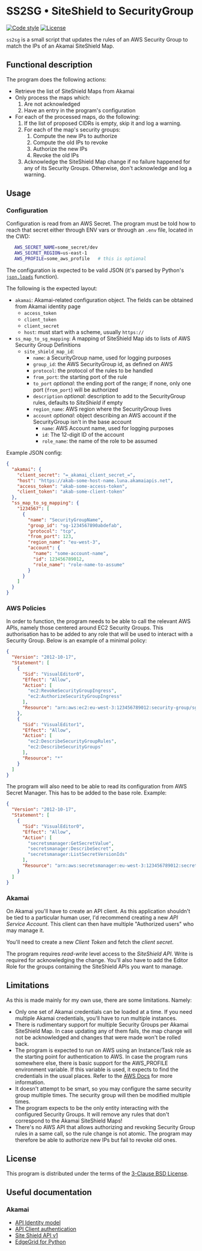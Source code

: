 # SS2SG • SiteShield to SecurityGroup
[![Code style](https://img.shields.io/badge/code%20style-black-000000)](https://github.com/python/black) [![License](https://img.shields.io/github/license/vladvasiliu/ss2sg)](LICENSE)


`ss2sg` is a small script that updates the rules of an AWS Security Group to match the IPs of an Akamai SiteShield Map.


## Functional description


The program does the following actions:

* Retrieve the list of SiteShield Maps from Akamai
* Only process the maps which:
  1. Are not acknowledged
  2. Have an entry in the program's configuration
* For each of the processed maps, do the following:
  1. If the list of proposed CIDRs is empty, skip it and log a warning.
  2. For each of the map's security groups:
     1. Compute the new IPs to authorize
     2. Compute the old IPs to revoke
     3. Authorize the new IPs
     4. Revoke the old IPs
  3. Acknowledge the SiteShield Map change if no failure happened for any of its Security Groups. Otherwise, don't
     acknowledge and log a warning.


## Usage

### Configuration

Configuration is read from an AWS Secret. The program must be told how to reach that secret either through ENV vars or
through an `.env` file, located in the CWD:

```bash
   AWS_SECRET_NAME=some_secret/dev
   AWS_SECRET_REGION=us-east-1
   AWS_PROFILE=some_aws_profile   # this is optional
```

The configuration is expected to be valid JSON (it's parsed by Python's
[`json.loads`](https://docs.python.org/3/library/json.html#json.loads) function).

The following is the expected layout:

* `akamai`: Akamai-related configuration object. The fields can be obtained from Akamai identity page
   - `access_token`
   - `client_token`
   - `client_secret`
   - `host`: must start with a scheme, usually ``https://``
* `ss_map_to_sg_mapping`: A mapping of SiteShield Map ids to lists of AWS Security Group Definitions
   - `site_shield_map_id`:
      + `name`: a SecurityGroup name, used for logging purposes
      + `group_id`: the AWS SecurityGroup id, as defined on AWS
      + `protocol`: the protocol of the rules to be handled
      + `from_port`: the starting port of the rule
      + `to_port` *optional*: the ending port of the range; if none, only one port (`from_port`) will be authorized
      + `description` *optional*: description to add to the SecurityGroup rules, defaults to *SiteShield* if empty
      + `region_name`: AWS region where the SecurityGroup lives
      + `account` *optional*: object describing an AWS account if the SecurityGroup isn't in the base account
         - `name`: AWS Account name, used for logging purposes
         - `id`: The 12-digit ID of the account
         - `role_name`: the name of the role to be assumed

Example JSON config:

```json
{
  "akamai": {
    "client_secret": "=_akamai_client_secret_=",
    "host": "https://akab-some-host-name.luna.akamaiapis.net",
    "access_token": "akab-some-access-token",
    "client_token": "akab-some-client-token"
  },
  "ss_map_to_sg_mapping": {
    "1234567": [
      {
        "name": "SecurityGroupName",
        "group_id": "sg-1234567890abdefab",
        "protocol": "tcp",
        "from_port": 123,
        "region_name": "eu-west-3",
        "account": {
          "name": "some-account-name",
          "id": 123456789012,
          "role_name": "role-name-to-assume"
        }
      }
    ]
  }
}
```

### AWS Policies

In order to function, the program needs to be able to call the relevant AWS APIs, namely those centered around EC2
Security Groups. This authorisation has to be added to any role that will be used to interact with a Security Group.
Below is an example of a minimal policy:

```json
{
  "Version": "2012-10-17",
  "Statement": [
    {
      "Sid": "VisualEditor0",
      "Effect": "Allow",
      "Action": [
        "ec2:RevokeSecurityGroupIngress",
        "ec2:AuthorizeSecurityGroupIngress"
      ],
      "Resource": "arn:aws:ec2:eu-west-3:123456789012:security-group/sg-1234567890abcdef1"
    },
    {
      "Sid": "VisualEditor1",
      "Effect": "Allow",
      "Action": [
        "ec2:DescribeSecurityGroupRules",
        "ec2:DescribeSecurityGroups"
      ],
      "Resource": "*"
    }
  ]
}
```

The program will also need to be able to read its configuration from AWS Secret Manager. This has to be added to the
base role. Example:

```json
{
  "Version": "2012-10-17",
  "Statement": [
    {
      "Sid": "VisualEditor0",
      "Effect": "Allow",
      "Action": [
        "secretsmanager:GetSecretValue",
        "secretsmanager:DescribeSecret",
        "secretsmanager:ListSecretVersionIds"
      ],
      "Resource": "arn:aws:secretsmanager:eu-west-3:123456789012:secret:super-secret/dev-*"
    }
  ]
}
```

### Akamai

On Akamai you'll have to create an API client. As this application shouldn't be tied to a particular human user, I'd
recommend creating a new *API Service Account*. This client can then have multiple "Authorized users" who may manage it.

You'll need to create a new *Client Token* and fetch the *client secret*.

The program requires *read-write* level access to the *SiteShield API*. Write is required for acknowledging the change.
You'll also have to add the Editor Role for the groups containing the SiteShield APIs you want to manage.

## Limitations

As this is made mainly for my own use, there are some limitations. Namely:

* Only one set of Akamai credentials can be loaded at a time. If you need multiple Akamai credentials, you'll have to
    run multiple instances.
* There is rudimentary support for multiple Security Groups per Akamai SiteShield Map.
  In case updating any of them fails, the map change will not be acknowledged and changes that were made won't be rolled
  back.
* The program is expected to run on AWS using an Instance/Task role as the starting point for authentication to AWS.
  In case the program runs somewhere else, there is basic support for the AWS_PROFILE environment variable.
  If this variable is used, it expects to find the credentials in the usual places.
  Refer to the [AWS Docs](https://boto3.amazonaws.com/v1/documentation/api/latest/guide/credentials.html)
  for more information.
* It doesn't attempt to be smart, so you may configure the same security group multiple times. The security group
  will then be modified multiple times.
* The program expects to be the only entity interacting with the configured Security Groups. It will remove any rules
  that don't correspond to the Akamai SiteShield Maps!
* There's no AWS API that allows authorizing and revoking Security Group rules in a same call, so the rule change is not
  atomic. The program may therefore be able to authorize new IPs but fail to revoke old ones.

## License

This program is distributed under the terms of the [3-Clause BSD License](LICENSE).


## Useful documentation

### Akamai

* [API Identity model](https://developer.akamai.com/legacy/introduction/Identity_Model.html)
* [API Client authentication](https://developer.akamai.com/legacy/introduction/Client_Auth.html)
* [Site Shield API v1](https://developer.akamai.com/api/cloud_security/site_shield/v1.html)
* [EdgeGrid for Python](https://github.com/akamai/AkamaiOPEN-edgegrid-python)
